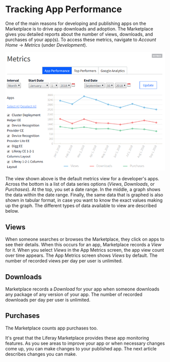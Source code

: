 # Tracking App Performance [](id=tracking-app-performance)

One of the main reasons for developing and publishing apps on the Marketplace is
to drive app downloads and adoption. The Marketplace gives you detailed reports
about the number of views, downloads, and purchases of your app(s). To access
these metrics, navigate to *Account Home* &rarr; *Metrics* (under
*Development*). 

![Figure 1: The App Performance view in Marketplace lets you see how many times your apps have been viewed, downloaded, and purchased over a time interval.](../../../images/marketplace-app-metrics-over-time.png) 

The view shown above is the default metrics view for a developer's apps. Across
the bottom is a list of data series options (*Views*, *Downloads*, or
*Purchases*). At the top, you set a date range. In the middle, a graph shows the
data within the date range. Finally, the same data that is graphed is also shown
in tabular format, in case you want to know the exact values making up the
graph. The different types of data available to view are described below.

## Views [](id=views)

When someone searches or browses the Marketplace, they click on apps to see
their details. When this occurs for an app, Marketplace records a  *View* for
it. When you select *Views* in the App Metrics screen, the app view count over
time appears. The App Metrics screen shows *Views* by default. The number of
recorded views per day per user is unlimited.

## Downloads [](id=downloads)

Marketplace records a *Download* for your app when someone downloads any package
of any version of your app. The number of recorded downloads per day per user is
unlimited.

## Purchases [](id=purchases)

The Marketplace counts app purchases too. 

It's great that the Liferay Marketplace provides these app monitoring features.
As you see areas to improve your app or when necessary changes come up, you can
make changes to your published app. The next article describes changes you can
make.
